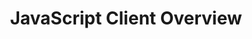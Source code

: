 ---
type: docs
category: JavaScript
menuTitle: JavaScript Client Overview
title: JavaScript Client Overview
weight: 1
---
